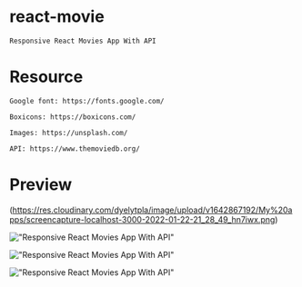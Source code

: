 # react-movie

    Responsive React Movies App With API

# Resource

    Google font: https://fonts.google.com/

    Boxicons: https://boxicons.com/

    Images: https://unsplash.com/

    API: https://www.themoviedb.org/

# Preview

(https://res.cloudinary.com/dyelytpla/image/upload/v1642867192/My%20apps/screencapture-localhost-3000-2022-01-22-21_28_49_hn7iwx.png)

!["Responsive React Movies App With API"](https://res.cloudinary.com/dyelytpla/image/upload/v1642867330/My%20apps/screencapture-localhost-3000-tv-2022-01-22-21_30_20_1_gh9hnb.png "Responsive React Movies App With API")

!["Responsive React Movies App With API"](https://res.cloudinary.com/dyelytpla/image/upload/v1642867399/My%20apps/screencapture-localhost-3000-movie-2022-01-22-21_32_40_oybouu.png "Responsive React Movies App With API")

!["Responsive React Movies App With API"](https://res.cloudinary.com/dyelytpla/image/upload/v1642867453/My%20apps/screencapture-localhost-3000-movie-823609-2022-01-22-21_33_41_zdhkdb.png "Responsive React Movies App With API")
